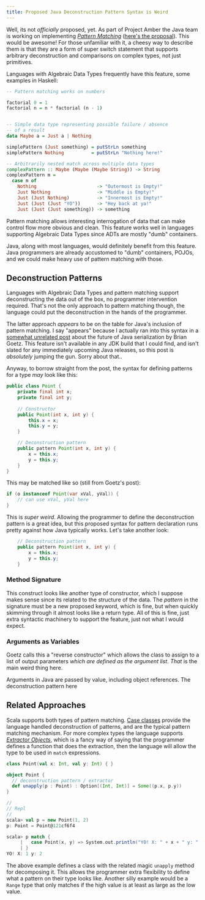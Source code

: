```yaml
---
title: Proposed Java Deconstruction Pattern Syntax is Weird 
---
```


Well, its not _officially_ proposed, yet. As part of Project Amber
the Java team is working on implementing 
[_Pattern Matching_](https://en.wikipedia.org/wiki/Pattern_matching) 
([here's the proposal](https://cr.openjdk.java.net/~briangoetz/amber/pattern-match.html)).
This would be awesome! For those unfamiliar with it, a cheesy way to
describe them is that they are a form of super switch statement that
supports arbitrary deconstruction and comparisons on complex types, 
not just primitives.

Languages with Algebraic Data Types frequently have this feature, some
examples in Haskell:

```haskell
-- Pattern matching works on numbers

factorial 0 = 1
factorial n = n * factorial (n - 1)


-- Simple data type representing possible failure / absence
-- of a result
data Maybe a = Just a | Nothing

simplePattern (Just something) = putStrLn something
simplePattern Nothing          = putStrLn "Nothing here!"

-- Arbitrarily nested match across multiple data types
complexPattern :: Maybe (Maybe (Maybe String)) -> String
complexPattern m = 
  case m of
    Nothing                      -> "Outermost is Empty!"
    Just Nothing                 -> "Middle is Empty!"
    Just (Just Nothing)          -> "Innermost is Empty!"
    Just (Just (Just "YO"))      -> "Hey back at ya!"
    Just (Just (Just something)) -> something
```

Pattern matching allows interesting interrogation of data that
can make control flow more obvious and clean. This feature works
well in languages supporting Algebraic Data Types since ADTs are
mostly "dumb" containers.

Java, along with most languages, would definitely benefit from this
feature. Java programmers are already accustomed to "dumb" containers,
POJOs, and we could make heavy use of pattern matching with those.

## Deconstruction Patterns

Languages with Algebraic Data Types and pattern matching support
deconstructing the data out of the box, no programmer intervention
required. That's not the only approach to pattern matching though,
the language could put the deconstruction in the hands of the programmer.

The latter approach _appears_ to be on the table for Java's inclusion
of pattern matching. I say "appears" because I actually ran into this
syntax in a [somewhat unrelated post](http://cr.openjdk.java.net/~briangoetz/amber/serialization.html#sidebar-pattern-matching) 
about the future of Java serialization by Brian Goetz. This feature
isn't available in any JDK build that I could find, and isn't slated
for any immediately upcoming Java releases, so this post is _absolutely_
jumping the gun. Sorry about that..

Anyway, to borrow straight from the post, the syntax for defining 
patterns for a type _may_ look like this:

```java
public class Point {
    private final int x;
    private final int y;
    
    // Constructor
    public Point(int x, int y) { 
        this.x = x;
        this.y = y;
    }

    // Deconstruction pattern
    public pattern Point(int x, int y) { 
        x = this.x;
        y = this.y;
    }
}
```

This may be matched like so (still from Goetz's post):

```java
if (o instanceof Point(var xVal, yVal)) {
    // can use xVal, yVal here
}
```

This is _super weird_. Allowing the programmer to define the
deconstruction pattern is a great idea, but this proposed syntax for
pattern declaration runs pretty against how Java typically works. Let's
take another look:

```java
    // Deconstruction pattern
    public pattern Point(int x, int y) { 
        x = this.x;
        y = this.y;
    }
```

### Method Signature

This construct looks like another type of constructor, which I suppose
makes sense since its related to the structure of the data. The
_pattern_ in the signature must be a new proposed keyword, which
is fine, but when quickly skimming through it almost looks like a return
type. All of this is fine, just extra syntactic machinery to support
the feature, just not what I would expect.

### Arguments as Variables

Goetz calls this a "reverse constructor" which allows the class to
assign to a list of output parameters _which are defined as the
argument list_. _That_ is the main weird thing here.

Arguments in Java are passed by value, including object references.
The deconstruction pattern here 

## Related Approaches

Scala supports both types of pattern matching.
[Case classes](https://docs.scala-lang.org/tour/case-classes.html)
provide the language handled deconstruction of patterns, and are the
typical pattern matching mechanism. For more complex types the language
supports [_Extractor Objects_](https://docs.scala-lang.org/tour/extractor-objects.html),
which is a fancy way of saying that the programmer defines a function
that does the extraction, then the language will allow the type to be
used in `match` expressions.


```scala
class Point(val x: Int, val y: Int) { }

object Point {
  // deconstruction pattern / extractor
  def unapply(p : Point) : Option[(Int, Int)] = Some((p.x, p.y))
}

//
// Repl
//
scala> val p = new Point(1, 2)
p: Point = Point@121cf6f4

scala> p match {
     |   case Point(x, y) => System.out.println("YO! X: " + x + " y: " + y)
     | }
YO! X: 1 y: 2
```

The above example defines a class with the related magic `unapply` method
for decomposing it. This allows the programmer extra flexibility
to define what a pattern on their type looks like. Another silly
example would be a `Range` type that only matches if the high value
is at least as large as the low value.

```scala

```
